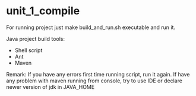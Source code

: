 # unit_1_compile
For running project just make build_and_run.sh executable and run it.

Java project build tools:
- Shell script
- Ant
- Maven

Remark:
If you have any errors first time running script, run it again. If have any problem with maven running from console, try to use IDE or declare newer version of jdk in JAVA_HOME
